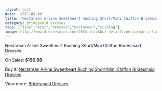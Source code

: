 ```yaml
---
layout: post
date: '2017-03-04'
title: "Nectarean A-line Sweetheart Ruching Short/Mini Chiffon Bridesmaid Dresses"
category: Bridesmaid Dresses
tags: ["line","mini","dresses","nectarean","ruching"]
image: http://www.dressesular.com/2553-thickbox_default/nectarean-a-line-sweetheart-ruching-short-mini-chiffon-bridesmaid-dresses.jpg
---
```

Nectarean A-line Sweetheart Ruching Short/Mini Chiffon Bridesmaid Dresses

On Sales: **$190.98**
<a href="https://www.dressesular.com/bridesmaid-dresses/956-nectarean-a-line-sweetheart-ruching-short-mini-chiffon-bridesmaid-dresses.html"><amp-img layout="responsive" width="600" height="600" src="//www.dressesular.com/2553-thickbox_default/nectarean-a-line-sweetheart-ruching-short-mini-chiffon-bridesmaid-dresses.jpg" alt="Nectarean A-line Sweetheart Ruching Short/Mini Chiffon Bridesmaid Dresses 0" /></a>
<a href="https://www.dressesular.com/bridesmaid-dresses/956-nectarean-a-line-sweetheart-ruching-short-mini-chiffon-bridesmaid-dresses.html"><amp-img layout="responsive" width="600" height="600" src="//www.dressesular.com/2556-thickbox_default/nectarean-a-line-sweetheart-ruching-short-mini-chiffon-bridesmaid-dresses.jpg" alt="Nectarean A-line Sweetheart Ruching Short/Mini Chiffon Bridesmaid Dresses 1" /></a>
<a href="https://www.dressesular.com/bridesmaid-dresses/956-nectarean-a-line-sweetheart-ruching-short-mini-chiffon-bridesmaid-dresses.html"><amp-img layout="responsive" width="600" height="600" src="//www.dressesular.com/2555-thickbox_default/nectarean-a-line-sweetheart-ruching-short-mini-chiffon-bridesmaid-dresses.jpg" alt="Nectarean A-line Sweetheart Ruching Short/Mini Chiffon Bridesmaid Dresses 2" /></a>
<a href="https://www.dressesular.com/bridesmaid-dresses/956-nectarean-a-line-sweetheart-ruching-short-mini-chiffon-bridesmaid-dresses.html"><amp-img layout="responsive" width="600" height="600" src="//www.dressesular.com/2554-thickbox_default/nectarean-a-line-sweetheart-ruching-short-mini-chiffon-bridesmaid-dresses.jpg" alt="Nectarean A-line Sweetheart Ruching Short/Mini Chiffon Bridesmaid Dresses 3" /></a>

Buy it: [Nectarean A-line Sweetheart Ruching Short/Mini Chiffon Bridesmaid Dresses](https://www.dressesular.com/bridesmaid-dresses/956-nectarean-a-line-sweetheart-ruching-short-mini-chiffon-bridesmaid-dresses.html "Nectarean A-line Sweetheart Ruching Short/Mini Chiffon Bridesmaid Dresses")

View more: [Bridesmaid Dresses](https://www.dressesular.com/4-bridesmaid-dresses "Bridesmaid Dresses")